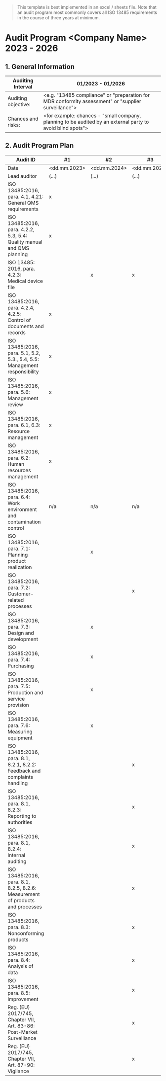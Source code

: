> This template is best implemented in an excel / sheets file. Note that an audit program most commonly covers all ISO 13485 requirements in the course of three years at minimum.

# Audit Program \<Company Name> 2023 - 2026

## 1\. General Information

| Auditing Interval | 01/2023 - 01/2026 |
| ----------------- | ----------------- |
| Auditing objective: | \<e.g. "13485 compliance" or "preparation for MDR conformity assessment" or "supplier surveillance"> |
| Chances and risks: | \<for example: chances - "small company, planning to be audited by an external party to avoid blind spots"> |

## 2\. Audit Program Plan

| Audit ID | #1 | #2 | #3 | (...) |  |
| -------- | --- | --- | --- | ----- | --- |
| Date | \<dd.mm.2023> | \<dd.mm.2024> | \<dd.mm.2025> | \<dd.mm.2026> |  |
| Lead auditor | (...) | (...) | (...) | (...) |  |
| ISO 13485:2016, para. 4.1, 4.21:<br>General QMS requirements | x |  |  | x |  |
| ISO 13485:2016, para. 4.2.2, 5.3, 5.4:<br>Quality manual and QMS planning | x |  |  | x |  |
| ISO 13485: 2016, para. 4.2.3:<br>Medical device file |  | x | x |  |  |
| ISO 13485:2016, para. 4.2.4, 4.2.5:<br>Control of documents and records | x |  |  | x |  |
| ISO 13485:2016, para. 5.1, 5.2, 5.3., 5.4, 5.5:<br>Management responsibility | x |  |  | x |  |
| ISO 13485:2016, para. 5.6:<br>Management review | x |  |  | x |  |
| ISO 13485:2016, para. 6.1, 6.3:<br>Resource management | x |  |  | x |  |
| ISO 13485:2016, para. 6.2:<br>Human resources management | x |  |  | x |  |
| ISO 13485:2016, para. 6.4:<br>Work environment and contamination control | n/a | n/a | n/a | n/a |  |
| ISO 13485:2016, para. 7.1:<br>Planning product realization |  | x |  |  |  |
| ISO 13485:2016, para. 7.2:<br>Customer-related processes |  |  | x |  |  |
| ISO 13485:2016, para. 7.3:<br>Design and development |  | x |  |  |  |
| ISO 13485:2016, para. 7.4:<br>Purchasing |  | x |  |  |  |
| ISO 13485:2016, para. 7.5:<br>Production and service provision |  | x |  |  |  |
| ISO 13485:2016, para. 7.6:<br>Measuring equipment |  | x |  |  |  |
| ISO 13485:2016, para. 8.1, 8.2.1, 8.2.2:<br>Feedback and complaints handling |  |  | x |  |  |
| ISO 13485:2016, para. 8.1, 8.2.3:<br>Reporting to authorities |  |  | x |  |  |
| ISO 13485:2016, para. 8.1, 8.2.4:<br>Internal auditing |  |  | x |  |  |
| ISO 13485:2016, para. 8.1, 8.2.5, 8.2.6:<br>Measurement of products and processes |  |  | x |  |  |
| ISO 13485:2016, para. 8.3:<br>Nonconforming products |  |  | x |  |  |
| ISO 13485:2016, para. 8.4:<br>Analysis of data |  |  | x |  |  |
| ISO 13485:2016, para. 8.5:<br>Improvement |  |  | x |  |  |
| Reg. (EU) 2017/745, Chapter VII, Art. 83-86:<br>Post-Market Surveillance |  |  | x |  |  |
| Reg. (EU) 2017/745, Chapter VII, Art. 87-90:<br>Vigilance |  |  | x |  |  |
